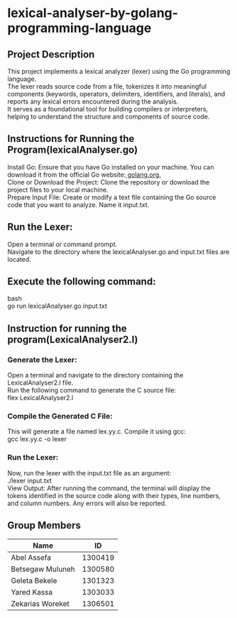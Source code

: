 # lexical-analyser-by-golang-programming-language

## Project Description  
This project implements a lexical analyzer (lexer) using the Go programming language.  
The lexer reads source code from a file, tokenizes it into meaningful components (keywords, operators, delimiters, identifiers, and literals), and reports any lexical errors encountered during the analysis.  
It serves as a foundational tool for building compilers or interpreters, helping to understand the structure and components of source code.  

## Instructions for Running the Program(lexicalAnalyser.go)  
Install Go: Ensure that you have Go installed on your machine. You can download it from the official Go website:[ golang.org.](https://go.dev/)  
Clone or Download the Project: Clone the repository or download the project files to your local machine.  
Prepare Input File: Create or modify a text file containing the Go source code that you want to analyze. Name it input.txt.  
## Run the Lexer:  
Open a terminal or command prompt.  
Navigate to the directory where the lexicalAnalyser.go and input.txt files are located.  
## Execute the following command:
bash  
go run lexicalAnalyser.go input.txt 
## Instruction for running the program(LexicalAnalyser2.l) 
### Generate the Lexer:  
Open a terminal and navigate to the directory containing the LexicalAnalyser2.l file.  
Run the following command to generate the C source file:  
flex LexicalAnalyser2.l  
### Compile the Generated C File:  
This will generate a file named lex.yy.c. Compile it using gcc:  
gcc lex.yy.c -o lexer  
### Run the Lexer:  
Now, run the lexer with the input.txt file as an argument:  
./lexer input.txt  
View Output: After running the command, the terminal will display the tokens identified in the source code along with their types, line numbers, and column numbers. Any errors will also be reported.  

## Group Members

| Name           |  ID |
|----------------|------------|
| Abel Assefa  | 1300419    |
| Betsegaw Muluneh     | 1300580    |
| Geleta Bekele  | 1301323    |
| Yared Kassa   | 1303033    |
| Zekarias Woreket   | 1306501    |
